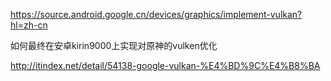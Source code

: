 https://source.android.google.cn/devices/graphics/implement-vulkan?hl=zh-cn

如何最终在安卓kirin9000上实现对原神的vulken优化

http://itindex.net/detail/54138-google-vulkan-%E4%BD%9C%E4%B8%BA







